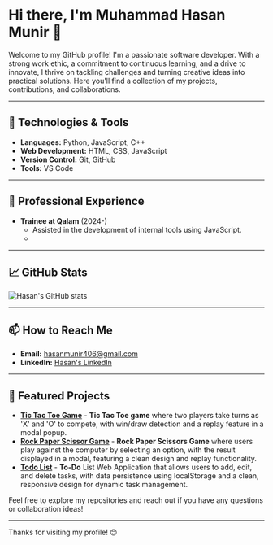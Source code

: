 # Hi there, I'm Muhammad Hasan Munir 👋

Welcome to my GitHub profile! I'm a passionate software developer. With a strong work ethic, a commitment to continuous learning, and a drive to innovate, I thrive on tackling challenges and turning creative ideas into practical solutions. Here you'll find a collection of my projects, contributions, and collaborations.

---

## 🔧 Technologies & Tools

- **Languages:** Python, JavaScript, C++
- **Web Development:** HTML, CSS, JavaScript
- **Version Control:** Git, GitHub
- **Tools:** VS Code

---

## 💼 Professional Experience

- **Trainee at Qalam** (2024-)
  - Assisted in the development of internal tools using JavaScript.
  - 

---

## 📈 GitHub Stats

![Hasan's GitHub stats](https://github-readme-stats.vercel.app/api?username=hasanm4-6&show_icons=true&theme=radical)

---

## 📫 How to Reach Me

- **Email:** hasanmunir406@gmail.com
- **LinkedIn:** [Hasan's LinkedIn](https://www.linkedin.com/in/hasanmunir/)

---

## 🌟 Featured Projects

- [**Tic Tac Toe Game**](https://github.com/hasanm4-6/Tic-Tac-Toe-game) - **Tic Tac Toe game** where two players take turns as 'X' and 'O' to compete, with win/draw detection and a replay feature in a modal popup.
- [**Rock Paper Scissor Game**](https://github.com/hasanm4-6/Rock-Paper-Scissor-Game) - **Rock Paper Scissors Game** where users play against the computer by selecting an option, with the result displayed in a modal, featuring a clean design and replay functionality.
- [**Todo List**](https://github.com/hasanm4-6/Todo-List) - **To-Do** List Web Application that allows users to add, edit, and delete tasks, with data persistence using localStorage and a clean, responsive design for dynamic task management.

Feel free to explore my repositories and reach out if you have any questions or collaboration ideas!

---

Thanks for visiting my profile! 😊
